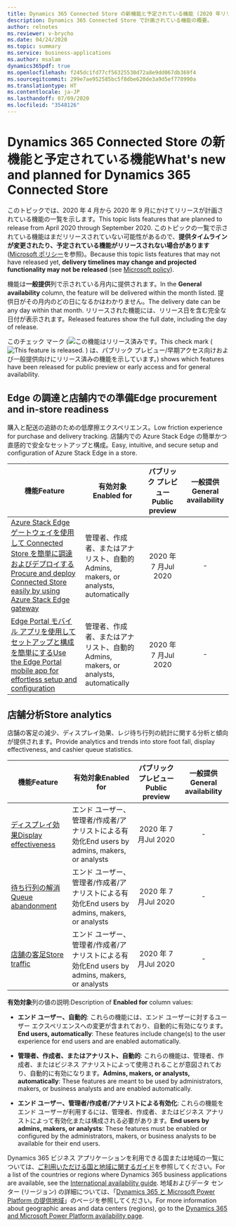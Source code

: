 ```yaml
---
title: Dynamics 365 Connected Store の新機能と予定されている機能 (2020 年リリース ウェーブ 1)
description: Dynamics 365 Connected Store で計画されている機能の概要。
author: relnotes
ms.reviewer: v-brycho
ms.date: 04/24/2020
ms.topic: summary
ms.service: business-applications
ms.author: msalam
dynamics365pdf: true
ms.openlocfilehash: f245dc1fd77cf56325530d72a8e9dd067db369f4
ms.sourcegitcommit: 299e7ae952585bc5f8dbe620de3a9d5ef778990a
ms.translationtype: HT
ms.contentlocale: ja-JP
ms.lasthandoff: 07/09/2020
ms.locfileid: "3548126"
---
```

# <a name="whats-new-and-planned-for-dynamics-365-connected-store"></a><span data-ttu-id="03ac0-103">Dynamics 365 Connected Store の新機能と予定されている機能</span><span class="sxs-lookup"><span data-stu-id="03ac0-103">What's new and planned for Dynamics 365 Connected Store</span></span>

<span data-ttu-id="03ac0-104">このトピックでは、2020 年 4 月から 2020 年 9 月にかけてリリースが計画されている機能の一覧を示します。</span><span class="sxs-lookup"><span data-stu-id="03ac0-104">This topic lists features that are planned to release from April 2020 through September 2020.</span></span> <span data-ttu-id="03ac0-105">このトピックの一覧で示されている機能はまだリリースされていない可能性があるので、**提供タイムラインが変更されたり、予定されている機能がリリースされない場合があります** ([Microsoft ポリシー](https://go.microsoft.com/fwlink/p/?linkid=2007332)を参照)。</span><span class="sxs-lookup"><span data-stu-id="03ac0-105">Because this topic lists features that may not have released yet, **delivery timelines may change and projected functionality may not be released** (see [Microsoft policy](https://go.microsoft.com/fwlink/p/?linkid=2007332)).</span></span>

<span data-ttu-id="03ac0-106">機能は**一般提供**列で示されている月内に提供されます。</span><span class="sxs-lookup"><span data-stu-id="03ac0-106">In the **General availability** column, the feature will be delivered within the month listed.</span></span> <span data-ttu-id="03ac0-107">提供日がその月内のどの日になるかはわかりません。</span><span class="sxs-lookup"><span data-stu-id="03ac0-107">The delivery date can be any day within that month.</span></span> <span data-ttu-id="03ac0-108">リリースされた機能には、リリース日を含む完全な日付が表示されます。</span><span class="sxs-lookup"><span data-stu-id="03ac0-108">Released features show the full date, including the day of release.</span></span>

<span data-ttu-id="03ac0-109">このチェック マーク (![この機能はリリース済みです。](/dynamics365-release-plan/media/green-checkmark.png "この機能はリリース済みです。")</span><span class="sxs-lookup"><span data-stu-id="03ac0-109">This check mark (![This feature is released.](/dynamics365-release-plan/media/green-checkmark.png "This feature is released.")</span></span> <span data-ttu-id="03ac0-110">) は、パブリック プレビュー/早期アクセス向けおよび一般提供向けにリリース済みの機能を示しています。</span><span class="sxs-lookup"><span data-stu-id="03ac0-110">) shows which features have been released for public preview or early access and for general availability.</span></span>



## <a name="edge-procurement-and-in-store-readiness"></a><span data-ttu-id="03ac0-111">Edge の調達と店舗内での準備</span><span class="sxs-lookup"><span data-stu-id="03ac0-111">Edge procurement and in-store readiness</span></span>

<span data-ttu-id="03ac0-112">購入と配送の追跡のための低摩擦エクスペリエンス。</span><span class="sxs-lookup"><span data-stu-id="03ac0-112">Low friction experience for purchase and delivery tracking.</span></span> <span data-ttu-id="03ac0-113">店舗内での Azure Stack Edge の簡単かつ直感的で安全なセットアップと構成。</span><span class="sxs-lookup"><span data-stu-id="03ac0-113">Easy, intuitive, and secure setup and configuration of Azure Stack Edge in a store.</span></span>

 | <span data-ttu-id="03ac0-114">機能</span><span class="sxs-lookup"><span data-stu-id="03ac0-114">Feature</span></span>    | <span data-ttu-id="03ac0-115">有効対象</span><span class="sxs-lookup"><span data-stu-id="03ac0-115">Enabled for</span></span>    |  <span data-ttu-id="03ac0-116">パブリック プレビュー</span><span class="sxs-lookup"><span data-stu-id="03ac0-116">Public preview</span></span> | <span data-ttu-id="03ac0-117">一般提供</span><span class="sxs-lookup"><span data-stu-id="03ac0-117">General availability</span></span> |
 | ---------- | ---------- | :----------: |:----------: |
 | [<span data-ttu-id="03ac0-118">Azure Stack Edge ゲートウェイを使用して Connected Store を簡単に調達およびデプロイする</span><span class="sxs-lookup"><span data-stu-id="03ac0-118">Procure and deploy Connected Store easily by using Azure Stack Edge gateway</span></span>](procure-deploy-connected-store-easily-using-azure-stack-edge-gateway.md) | <span data-ttu-id="03ac0-119">管理者、作成者、またはアナリスト、自動的</span><span class="sxs-lookup"><span data-stu-id="03ac0-119">Admins, makers, or analysts, automatically</span></span>  | <span data-ttu-id="03ac0-120">2020 年 7 月</span><span class="sxs-lookup"><span data-stu-id="03ac0-120">Jul 2020</span></span>|- | 
 | [<span data-ttu-id="03ac0-121">Edge Portal モバイル アプリを使用してセットアップと構成を簡単にする</span><span class="sxs-lookup"><span data-stu-id="03ac0-121">Use the Edge Portal mobile app for effortless setup and configuration</span></span>](use-edge-portal-mobile-app-effortless-setup-configuration.md) | <span data-ttu-id="03ac0-122">管理者、作成者、またはアナリスト、自動的</span><span class="sxs-lookup"><span data-stu-id="03ac0-122">Admins, makers, or analysts, automatically</span></span>  | <span data-ttu-id="03ac0-123">2020 年 7 月</span><span class="sxs-lookup"><span data-stu-id="03ac0-123">Jul 2020</span></span>|- | 


## <a name="store-analytics"></a><span data-ttu-id="03ac0-124">店舗分析</span><span class="sxs-lookup"><span data-stu-id="03ac0-124">Store analytics</span></span>

<span data-ttu-id="03ac0-125">店舗の客足の減少、ディスプレイ効果、レジ待ち行列の統計に関する分析と傾向が提供されます。</span><span class="sxs-lookup"><span data-stu-id="03ac0-125">Provide analytics and trends into store foot fall, display effectiveness, and cashier queue statistics.</span></span>

 | <span data-ttu-id="03ac0-126">機能</span><span class="sxs-lookup"><span data-stu-id="03ac0-126">Feature</span></span>    | <span data-ttu-id="03ac0-127">有効対象</span><span class="sxs-lookup"><span data-stu-id="03ac0-127">Enabled for</span></span>    |  <span data-ttu-id="03ac0-128">パブリック プレビュー</span><span class="sxs-lookup"><span data-stu-id="03ac0-128">Public preview</span></span> | <span data-ttu-id="03ac0-129">一般提供</span><span class="sxs-lookup"><span data-stu-id="03ac0-129">General availability</span></span> |
 | ---------- | ---------- | :----------: |:----------: |
 | [<span data-ttu-id="03ac0-130">ディスプレイ効果</span><span class="sxs-lookup"><span data-stu-id="03ac0-130">Display effectiveness</span></span>](display-effectiveness.md) | <span data-ttu-id="03ac0-131">エンド ユーザー、管理者/作成者/アナリストによる有効化</span><span class="sxs-lookup"><span data-stu-id="03ac0-131">End users by admins, makers, or analysts</span></span>  | <span data-ttu-id="03ac0-132">2020 年 7 月</span><span class="sxs-lookup"><span data-stu-id="03ac0-132">Jul 2020</span></span>|- | 
 | [<span data-ttu-id="03ac0-133">待ち行列の解消</span><span class="sxs-lookup"><span data-stu-id="03ac0-133">Queue abandonment</span></span>](queue-abandonment.md) | <span data-ttu-id="03ac0-134">エンド ユーザー、管理者/作成者/アナリストによる有効化</span><span class="sxs-lookup"><span data-stu-id="03ac0-134">End users by admins, makers, or analysts</span></span>  | <span data-ttu-id="03ac0-135">2020 年 7 月</span><span class="sxs-lookup"><span data-stu-id="03ac0-135">Jul 2020</span></span>|- | 
 | [<span data-ttu-id="03ac0-136">店舗の客足</span><span class="sxs-lookup"><span data-stu-id="03ac0-136">Store traffic</span></span>](store-traffic.md) | <span data-ttu-id="03ac0-137">エンド ユーザー、管理者/作成者/アナリストによる有効化</span><span class="sxs-lookup"><span data-stu-id="03ac0-137">End users by admins, makers, or analysts</span></span>  | <span data-ttu-id="03ac0-138">2020 年 7 月</span><span class="sxs-lookup"><span data-stu-id="03ac0-138">Jul 2020</span></span>|- | 

<span data-ttu-id="03ac0-139">**有効対象**列の値の説明:</span><span class="sxs-lookup"><span data-stu-id="03ac0-139">Description of **Enabled for** column values:</span></span>

- <span data-ttu-id="03ac0-140">**エンド ユーザー、自動的**: これらの機能には、エンド ユーザーに対するユーザー エクスペリエンスへの変更が含まれており、自動的に有効になります。</span><span class="sxs-lookup"><span data-stu-id="03ac0-140">**End users, automatically**: These features include change(s) to the user experience for end users and are enabled automatically.</span></span>

- <span data-ttu-id="03ac0-141">**管理者、作成者、またはアナリスト、自動的**: これらの機能は、管理者、作成者、またはビジネス アナリストによって使用されることが意図されており、自動的に有効になります。</span><span class="sxs-lookup"><span data-stu-id="03ac0-141">**Admins, makers, or analysts, automatically**: These features are meant to be used by administrators, makers, or business analysts and are enabled automatically.</span></span>

- <span data-ttu-id="03ac0-142">**エンド ユーザー、管理者/作成者/アナリストによる有効化**: これらの機能をエンド ユーザーが利用するには、管理者、作成者、またはビジネス アナリストによって有効化または構成される必要があります。</span><span class="sxs-lookup"><span data-stu-id="03ac0-142">**End users by admins, makers, or analysts**: These features must be enabled or configured by the administrators, makers, or business analysts to be available for their end users.</span></span>

<span data-ttu-id="03ac0-143">Dynamics 365 ビジネス アプリケーションを利用できる国または地域の一覧については、[ご利用いただける国と地域に関するガイド](https://aka.ms/dynamics_365_international_availability_deck)を参照してください。</span><span class="sxs-lookup"><span data-stu-id="03ac0-143">For a list of the countries or regions where Dynamics 365 business applications are available, see the [International availability guide](https://aka.ms/dynamics_365_international_availability_deck).</span></span> <span data-ttu-id="03ac0-144">地域およびデータ センター (リージョン) の詳細については、「[Dynamics 365 と Microsoft Power Platform の提供地域](https://aka.ms/BusinessAppsGeoAvailability)」のページを参照してください。</span><span class="sxs-lookup"><span data-stu-id="03ac0-144">For more information about geographic areas and data centers (regions),  go to the [Dynamics 365 and Microsoft Power Platform availability page](https://aka.ms/BusinessAppsGeoAvailability).</span></span>
